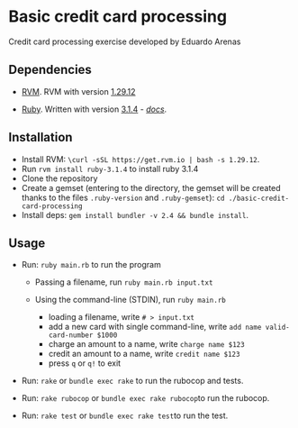 # Basic credit card processing

Credit card processing exercise developed by Eduardo Arenas

## Dependencies

* [RVM](https://rvm.io). RVM with version [1.29.12](https://rvm.io/blog/2021/01/rvm-1-29-12)

* [Ruby](https://www.ruby-lang.org/en/).  Written with version [3.1.4](https://www.ruby-lang.org/en/news/2023/03/30/ruby-3-1-4-released/) - *[docs](https://docs.ruby-lang.org/en/3.1/)*.

## Installation

- Install RVM: `\curl -sSL https://get.rvm.io | bash -s 1.29.12`.
- Run `rvm install ruby-3.1.4` to install ruby 3.1.4
- Clone the repository
- Create a gemset (entering to the directory, the gemset will be created thanks to the files `.ruby-version` and `.ruby-gemset`):
`cd ./basic-credit-card-processing` 
- Install deps: `gem install bundler -v 2.4 && bundle install`.

## Usage

* Run: `ruby main.rb` to run the program

  - Passing a filename, run `ruby main.rb input.txt`

  - Using the command-line (STDIN), run `ruby main.rb`
    - loading a filename, write `# > input.txt`
    - add a new card with single command-line, write `add name valid-card-number $1000`
    - charge an amount to a name, write `charge name $123`
    - credit an amount to a name, write `credit name $123`
    - press `q` or `q!` to exit

* Run: `rake` or `bundle exec rake` to run the rubocop and tests.
* Run: `rake rubocop` or `bundle exec rake rubocop`to run the rubocop.
* Run: `rake test` or `bundle exec rake test`to run the test.
